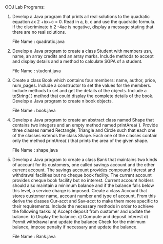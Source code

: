 OOJ Lab Programs:

1. Develop a Java program that prints all real solutions to the quadratic equation
ax 2 +bx+c = 0. Read in a, b, c and use the quadratic formula. If the discriminate b 2 -4ac
is negative, display a message stating that there are no real solutions.

    File Name : quadratic.java

2. Develop a Java program to create a class Student with members usn, name, an array
credits and an array marks. Include methods to accept and display details and a
method to calculate SGPA of a student.

    File Name : student.java

3. Create a class Book which contains four members: name, author, price, num_pages.
Include a constructor to set the values for the members. Include methods to set and
get the details of the objects. Include a toString( ) method that could display the
complete details of the book. Develop a Java program to create n book objects.

    File Name : book.java

4. Develop a Java program to create an abstract class named Shape that contains two
integers and an empty method named printArea( ). Provide three classes named
Rectangle, Triangle and Circle such that each one of the classes extends the class
Shape. Each one of the classes contain only the method printArea( ) that prints the
area of the given shape.

    File Name : shape.java

5. Develop a Java program to create a class Bank that maintains two kinds of account
for its customers, one called savings account and the other current account. The
savings account provides compound interest and withdrawal facilities but no cheque
book facility. The current account provides cheque book facility but no interest.
Current account holders should also maintain a minimum balance and if the balance
falls below this level, a service charge is imposed.
Create a class Account that stores customer name, account number and type of
account. From this derive the classes Cur-acct and Sav-acct to make them more
specific to their requirements. Include the necessary methods in order to achieve the
following tasks:
a) Accept deposit from customer and update the balance.
b) Display the balance.
c) Compute and deposit interest
d) Permit withdrawal and update the balance
Check for the minimum balance, impose penalty if necessary and update the balance.

    File Name : Bank.java
